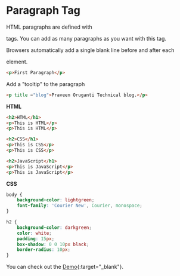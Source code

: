 


# Paragraph Tag



HTML paragraphs are defined with <p> tags. You can add as many paragraphs as you want with this tag.

Browsers automatically add a single blank line before and after each <p> element.

```html
<p>First Paragraph</p>
```

Add a "tooltip" to the paragraph

```html
<p title ="blog">Praveen Oruganti Technical blog.</p>
```

**HTML**

```html
<h2>HTML</h1>
<p>This is HTML</p>
<p>This is HTML</p>

<h2>CSS</h1>
<p>This is CSS</p>
<p>This is CSS</p>

<h2>JavaScript</h1>
<p>This is JavaScript</p>
<p>This is JavaScript</p>
```

**CSS**

```css
body {
    background-color: lightgreen;
    font-family: 'Courier New', Courier, monospace;
}

h2 {
    background-color: darkgreen;
    color: white;
    padding: 15px;
    box-shadow: 0 0 10px black;
    border-radius: 10px;
}
```

You can check out the [Demo](https://praveenorugantitech.github.io/praveenorugantitech-html-course/3_Paragraph/Demo){:target="_blank"}.





